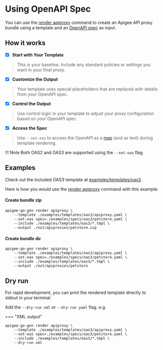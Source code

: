 # Using OpenAPI Spec
<!--
  Copyright 2024 Google LLC

  Licensed under the Apache License, Version 2.0 (the "License");
  you may not use this file except in compliance with the License.
  You may obtain a copy of the License at

       http://www.apache.org/licenses/LICENSE-2.0

  Unless required by applicable law or agreed to in writing, software
  distributed under the License is distributed on an "AS IS" BASIS,
  WITHOUT WARRANTIES OR CONDITIONS OF ANY KIND, either express or implied.
  See the License for the specific language governing permissions and
  limitations under the License.
-->

You can use the [render apiproxy](./commands/render-apiproxy.md) command to create an Apigee API proxy bundle using a template and an [OpenAPI spec](https://www.openapis.org/) as input.

## How it works

- [x] **Start with Your Template**
> This is your baseline. Include any standard policies or settings you want in your final proxy.
- [x] **Customize the Output** 
> Your template uses special placeholders that are replaced with details from your OpenAPI spec.
- [x] **Control the Output** 
> Use control logic in your template to adjust your proxy configuration based on your OpenAPI spec.
- [x] **Access the Spec** 
> Use `--set-oas` to access the OpenAPI as a [map](https://go.dev/blog/maps) (and as text) during template rendering.

!!! Note
    Both OAS2 and OAS3 are supported using the `--set-oas` flag

## Examples

Check out the included OAS3 template at [examples/templates/oas3](https://github.com/apigee/apigee-go-gen/blob/main/examples/templates/oas3/apiproxy.yaml).

Here is how you would use the [render apiproxy](./commands/render-apiproxy.md) command with this example:

#### Create bundle zip

```shell
apigee-go-gen render apiproxy \
    --template ./examples/templates/oas3/apiproxy.yaml \
    --set-oas spec=./examples/specs/oas3/petstore.yaml \
    --include ./examples/templates/oas3/*.tmpl \
    --output ./out/apiproxies/petstore.zip
```

#### Create bundle dir
```shell
apigee-go-gen render apiproxy \
    --template ./examples/templates/oas3/apiproxy.yaml \
    --set-oas spec=./examples/specs/oas3/petstore.yaml \
    --include ./examples/templates/oas3/*.tmpl \
    --output ./out/apiproxies/petstore
```

## Dry run

For rapid development, you can print the rendered template directly to stdout in your terminal. 

Add the `--dry-run xml` or `--dry-run yaml` flag. e.g.

=== "XML output"
```shell
apigee-go-gen render apiproxy \
    --template ./examples/templates/oas3/apiproxy.yaml \
    --set-oas spec=./examples/specs/oas3/petstore.yaml \
    --include ./examples/templates/oas3/*.tmpl \
    --dry-run xml
```
